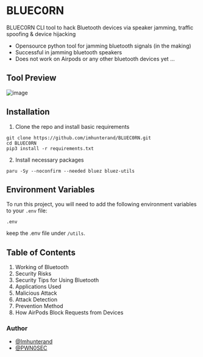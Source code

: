 # BLUEC0RN
BLUEC0RN CLI tool to hack Bluetooth devices via speaker jamming, traffic spoofing &amp; device hijacking
- Opensource python tool for jamming bluetooth signals (in the making)
- Successful in jamming bluetooth speakers
- Does not work on Airpods or any other bluetooth devices yet ...

## Tool Preview
![image](https://github.com/imhunterand/BLUEC0RN/assets/109766416/37416a9d-3277-4c20-b5d6-9994caf94ca4)


## Installation

1. Clone the repo and install basic requirements 
```
git clone https://github.com/imhunterand/BLUEC0RN.git
cd BLUEC0RN
pip3 install -r requirements.txt
```
2. Install necessary packages
```
paru -Sy --noconfirm --needed bluez bluez-utils  
``` 
## Environment Variables

To run this project, you will need to add the following environment variables to your `.env` file:

```plaintext
.env 
```
keep the .env file under `/utils`.

## Table of Contents
1. Working of Bluetooth
2. Security Risks
3. Security Tips for Using Bluetooth
4. Applications Used
5. Malicious Attack
6. Attack Detection
7. Prevention Method
8. How AirPods Block Requests from Devices

### Author

- [@Imhunterand](https://www.github.com/imhunterand)
- [@PWN0SEC](https://www.github.com/pwn0sec)
